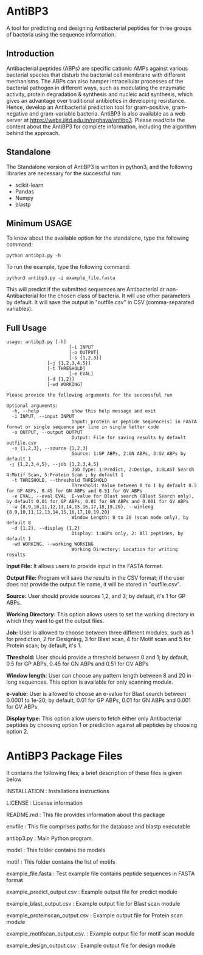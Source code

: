 # **AntiBP3**
A tool for predicting and designing Antibacterial peptides for three groups of bacteria using the sequence information.
## Introduction
Antibacterial peptides (ABPs) are specific cationic AMPs against various bacterial species that disturb the bacterial cell membrane with different mechanisms. The ABPs can also hamper intracellular processes of the bacterial pathogen in different ways, such as modulating the enzymatic activity, protein degradation & synthesis and nucleic acid synthesis, which gives an advantage over traditional antibiotics in developing resistance. Hence, develop an Antibacterial prediction tool for gram-positive, gram-negative and gram-variable bacteria.
AntiBP3 is also available as a web server at https://webs.iiitd.edu.in/raghava/antibp3. Please read/cite the content about the AntiBP3 for complete information, including the algorithm behind the approach.

## Standalone
The Standalone version of AntiBP3 is written in python3, and the following libraries are necessary for the successful run:
- scikit-learn
- Pandas
- Numpy
- blastp

## Minimum USAGE
To know about the available option for the standalone, type the following command:
```
python antibp3.py -h
```
To run the example, type the following command:
```
python3 antibp3.py -i example_file.fasta
```
This will predict if the submitted sequences are Antibacterial or non-Antibacterial for the chosen class of bacteria. It will use other parameters by default. It will save the output in "outfile.csv" in CSV (comma-separated variables).

## Full Usage
```
usage: antibp3.py [-h] 
                       [-i INPUT 
                       [-o OUTPUT]
                       [-s {1,2,3}]
		       [-j {1,2,3,4,5}]
		       [-t THRESHOLD]
                       [-e EVAL]
		       [-d {1,2}]
		       [-wd WORKING]
```
```
Please provide the following arguments for the successful run

Optional arguments:
  -h, --help            show this help message and exit
  -i INPUT, --input INPUT
                        Input: protein or peptide sequence(s) in FASTA format or single sequence per line in single letter code
  -o OUTPUT, --output OUTPUT
                        Output: File for saving results by default outfile.csv
  -s {1,2,3}, --source {1,2,3}
                        Source: 1:GP ABPs, 2:GN ABPs, 3:GV ABPs by default 1
 -j {1,2,3,4,5}, --job {1,2,3,4,5}
                        Job Type: 1:Predict, 2:Design, 3:BLAST Search 4:Motif Scan, 5:Protein Scan ; by default 1
  -t THRESHOLD, --threshold THRESHOLD
                        Threshold: Value between 0 to 1 by default 0.5 for GP ABPs, 0.45 for GN ABPs and 0.51 for GV ABPs
  -e EVAL, --eval EVAL  E-value for Blast search (Blast Search only), by default 0.01 for GP ABPs, 0.01 for GN ABPs and 0.001 for GV ABPs
  -w {8,9,10,11,12,13,14,15,16,17,18,19,20}, --winleng {8,9,10,11,12,13,14,15,16,17,18,19,20}
                        Window Length: 8 to 20 (scan mode only), by default 8
  -d {1,2}, --display {1,2}
                        Display: 1:ABPs only, 2: All peptides, by default 1
  -wd WORKING, --working WORKING
                        Working Directory: Location for writing results
```

**Input File:** It allows users to provide input in the FASTA format.

**Output File:** Program will save the results in the CSV format; if the user does not provide the output file name, it will be stored in "outfile.csv".

**Source:** User should provide sources 1,2, and 3; by default, it's 1 for GP ABPs.

**Working Directory:** This option allows users to set the working directory in which they want to get the output files.

**Job:** User is allowed to choose between three different modules, such as 1 for prediction, 2 for Designing, 3 for Blast scan, 4 for Motif scan and 5 for Protein scan; by default, it's 1.

**Threshold:** User should provide a threshold between 0 and 1; by default, 0.5 for GP ABPs, 0.45 for GN ABPs and 0.51 for GV ABPs

**Window length**: User can choose any pattern length between 8 and 20 in long sequences. This option is available for only scanning module.

**e-value:** User is allowed to choose an e-value for Blast search between  0.0001 to 1e-20; by default, 0.01 for GP ABPs, 0.01 for GN ABPs and 0.001 for GV ABPs

**Display type:** This option allow users to fetch either only Antibacterial peptides by choosing option 1 or prediction against all peptides by choosing option 2.


AntiBP3 Package Files
=======================
It contains the following files; a brief description of these files is given below

INSTALLATION                    : Installations instructions

LICENSE                         : License information

README.md                       : This file provides information about this package

envfile                                : This file comprises paths for the database and blastp executable

antibp3.py                        : Main Python program.    

model                            : This folder contains the models

motif                              : This folder contains the list of motifs

example_file.fasta                       : Test example file contains peptide sequences in FASTA format

example_predict_output.csv      : Example output file for predict module

example_blast_output.csv    : Example output file for Blast scan module

example_proteinscan_output.csv  : Example output file for Protein scan module

example_motifscan_output.csv.     : Example output file for motif scan module

example_design_output.csv       : Example output file for design module
